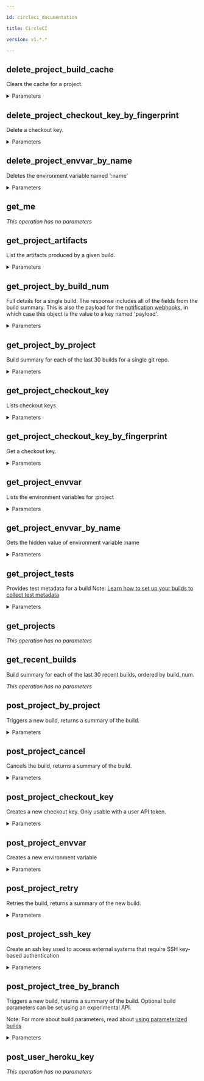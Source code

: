 ```yaml
---

id: circleci_documentation

title: CircleCI

version: v1.*.*

---
```


## delete_project_build_cache

Clears the cache for a project.


<details><summary>Parameters</summary>

#### project (required)

XXXXXXXXX


**Type:** string

#### username (required)

XXXXXXXXX


**Type:** string

</details>

## delete_project_checkout_key_by_fingerprint

Delete a checkout key.


<details><summary>Parameters</summary>

#### fingerprint (required)

XXXXXXXXXX


**Type:** string

#### project (required)

XXXXXXXXX


**Type:** string

#### username (required)

XXXXXXXXX


**Type:** string

</details>

## delete_project_envvar_by_name

Deletes the environment variable named ':name'


<details><summary>Parameters</summary>

#### name (required)

XXXXXXXXXX


**Type:** string

#### project (required)

XXXXXXXXX


**Type:** string

#### username (required)

XXXXXXXXX


**Type:** string

</details>

## get_me



*This operation has no parameters*

## get_project_artifacts

List the artifacts produced by a given build.


<details><summary>Parameters</summary>

#### build_num (required)

XXXXXXXXXX


**Type:** integer

#### project (required)

XXXXXXXXX


**Type:** string

#### username (required)

XXXXXXXXX


**Type:** string

</details>

## get_project_by_build_num

Full details for a single build. The response includes all of the fields from the build summary.
This is also the payload for the [notification webhooks](/docs/configuration/#notify), in which case this object is the value to a key named 'payload'.


<details><summary>Parameters</summary>

#### build_num (required)

XXXXXXXXXX


**Type:** integer

#### project (required)

XXXXXXXXX


**Type:** string

#### username (required)

XXXXXXXXX


**Type:** string

</details>

## get_project_by_project

Build summary for each of the last 30 builds for a single git repo.


<details><summary>Parameters</summary>

#### project (required)

XXXXXXXXX


**Type:** string

#### username (required)

XXXXXXXXX


**Type:** string

#### filter

Restricts which builds are returned.
Set to "completed", "successful", "failed", "running", or defaults to no filter.


**Type:** string

**Potential values:** completed, successful, failed, running

#### limit

The number of builds to return. Maximum 100, defaults to 30.


**Type:** integer

#### offset

The API returns builds starting from this offset, defaults to 0.


**Type:** integer

</details>

## get_project_checkout_key

Lists checkout keys.


<details><summary>Parameters</summary>

#### project (required)

XXXXXXXXX


**Type:** string

#### username (required)

XXXXXXXXX


**Type:** string

</details>

## get_project_checkout_key_by_fingerprint

Get a checkout key.


<details><summary>Parameters</summary>

#### fingerprint (required)

XXXXXXXXXX


**Type:** string

#### project (required)

XXXXXXXXX


**Type:** string

#### username (required)

XXXXXXXXX


**Type:** string

</details>

## get_project_envvar

Lists the environment variables for :project


<details><summary>Parameters</summary>

#### project (required)

XXXXXXXXX


**Type:** string

#### username (required)

XXXXXXXXX


**Type:** string

</details>

## get_project_envvar_by_name

Gets the hidden value of environment variable :name


<details><summary>Parameters</summary>

#### name (required)

XXXXXXXXXX


**Type:** string

#### project (required)

XXXXXXXXX


**Type:** string

#### username (required)

XXXXXXXXX


**Type:** string

</details>

## get_project_tests

Provides test metadata for a build
Note: [Learn how to set up your builds to collect test metadata](https://circleci.com/docs/test-metadata/)


<details><summary>Parameters</summary>

#### build_num (required)

XXXXXXXXXX


**Type:** integer

#### project (required)

XXXXXXXXX


**Type:** string

#### username (required)

XXXXXXXXX


**Type:** string

</details>

## get_projects



*This operation has no parameters*

## get_recent_builds

Build summary for each of the last 30 recent builds, ordered by build_num.


*This operation has no parameters*

## post_project_by_project

Triggers a new build, returns a summary of the build.


<details><summary>Parameters</summary>

#### project (required)

XXXXXXXXX


**Type:** string

#### username (required)

XXXXXXXXX


**Type:** string

#### $body

**Type:** object

</details>

## post_project_cancel

Cancels the build, returns a summary of the build.


<details><summary>Parameters</summary>

#### build_num (required)

XXXXXXXXXX


**Type:** integer

#### project (required)

XXXXXXXXX


**Type:** string

#### username (required)

XXXXXXXXX


**Type:** string

</details>

## post_project_checkout_key

Creates a new checkout key.
Only usable with a user API token.


<details><summary>Parameters</summary>

#### project (required)

XXXXXXXXX


**Type:** string

#### username (required)

XXXXXXXXX


**Type:** string

#### $body

The type of key to create. Can be 'deploy-key' or 'github-user-key'.


**Type:** string

**Potential values:** deploy-key, github-user-key

</details>

## post_project_envvar

Creates a new environment variable


<details><summary>Parameters</summary>

#### project (required)

XXXXXXXXX


**Type:** string

#### username (required)

XXXXXXXXX


**Type:** string

</details>

## post_project_retry

Retries the build, returns a summary of the new build.


<details><summary>Parameters</summary>

#### build_num (required)

XXXXXXXXXX


**Type:** integer

#### project (required)

XXXXXXXXX


**Type:** string

#### username (required)

XXXXXXXXX


**Type:** string

</details>

## post_project_ssh_key

Create an ssh key used to access external systems that require SSH key-based authentication


<details><summary>Parameters</summary>

#### Content-Type (required)

**Type:** string

**Potential values:** application/json

#### project (required)

XXXXXXXXX


**Type:** string

#### username (required)

XXXXXXXXX


**Type:** string

#### $body

**Type:** object

</details>

## post_project_tree_by_branch

Triggers a new build, returns a summary of the build.
Optional build parameters can be set using an experimental API.

Note: For more about build parameters, read about [using parameterized builds](https://circleci.com/docs/parameterized-builds/)


<details><summary>Parameters</summary>

#### branch (required)

The branch name should be url-encoded.


**Type:** string

#### project (required)

XXXXXXXXX


**Type:** string

#### username (required)

XXXXXXXXX


**Type:** string

#### $body

**Type:** object

</details>

## post_user_heroku_key



*This operation has no parameters*


